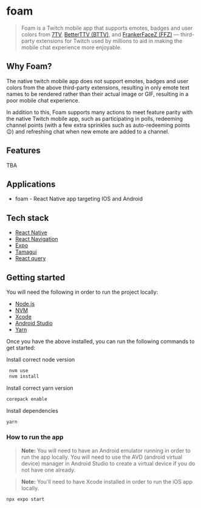 # foam

> Foam is a Twitch mobile app that supports emotes, badges and user colors from [7TV](https://chrome.google.com/webstore/detail/7tv/ammjkodgmmoknidbanneddgankgfejfh), [BetterTTV (BTTV)](https://chrome.google.com/webstore/detail/betterttv/ajopnjidmegmdimjlfnijceegpefgped), and [FrankerFaceZ (FFZ)](https://chrome.google.com/webstore/detail/frankerfacez/fadndhdgpmmaapbmfcknlfgcflmmmieb) — third-party extensions for Twitch used by millions to aid in making the mobile chat experience more enjoyable.

## Why Foam?

The native twitch mobile app does not support emotes, badges and user colors from the above third-party extensions, resulting in only emote text names to be rendered rather than their actual image or GIF, resulting in a poor mobile chat experience.

In addition to this, Foam supports many actions to meet feature parity with the native Twitch mobile app, such as participating in polls, redeeming channel points (with a few extra sprinkles such as auto-redeeming points 😉) and refreshing chat when new emote are added to a channel.

## Features

TBA

## Applications

- foam - React Native app targeting IOS and Android

## Tech stack

- [React Native](https://reactnative.dev/)
- [React Navigation](https://reactnavigation.org/)
- [Expo](https://expo.io/)
- [Tamagui](https://tamagui.dev/)
- [React query](https://tanstack.com/query/latest/)

## Getting started

You will need the following in order to run the project locally:

- [Node.js](https://nodejs.org/en/)
- [NVM](https://github.com/nvm-sh/nvm)
- [Xcode](https://developer.apple.com/xcode/)
- [Android Studio](https://developer.android.com/studio)
- [Yarn](https://yarnpkg.com/)

Once you have the above installed, you can run the following commands to get started:

Install correct node version

```bash
 nvm use
 nvm install
```

Install correct yarn version

```bash
corepack enable
```

Install dependencies

```bash
yarn
```

### How to run the app

> **Note:** You will need to have an Android emulator running in order to run the app locally. You will need to use the AVD (android virtual device) manager in Android Studio to create a virtual device if you do not have one already.

> **Note:** You'll need to have Xcode installed in order to run the iOS app locally.

```bash
npx expo start
```
